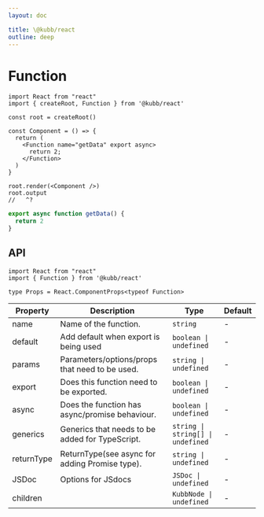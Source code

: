 ```yaml
---
layout: doc

title: \@kubb/react
outline: deep
---
```


# Function

```tsx
import React from "react"
import { createRoot, Function } from '@kubb/react'

const root = createRoot()

const Component = () => {
  return (
    <Function name="getData" export async>
      return 2;
    </Function>
  )
}

root.render(<Component />)
root.output
//   ^?
```


```typescript
export async function getData() {
  return 2
}
```

## API

```tsx
import React from "react"
import { Function } from '@kubb/react'

type Props = React.ComponentProps<typeof Function>
```

| Property   | Description                                     | Type                               | Default |
|------------|-------------------------------------------------|------------------------------------|---------|
| name       | Name of the function.                           | `string`                           | -       |
| default    | Add default when export is being used           | `boolean \|  undefined`            | -       |
| params     | Parameters/options/props that need to be used.  | `string \|  undefined`             | -       |
| export     | Does this function need to be exported.         | `boolean \|  undefined`            | -       |
| async      | Does the function has async/promise behaviour.  | `boolean \|  undefined`            | -       |
| generics   | Generics that needs to be added for TypeScript. | `string \| string[] \|  undefined` | -       |
| returnType | ReturnType(see async for adding Promise type).  | `string \|  undefined`             | -       |
| JSDoc      | Options for JSdocs                              | `JSDoc \|  undefined`              | -       |
| children   |                                                 | `KubbNode \|  undefined`           | -       |
